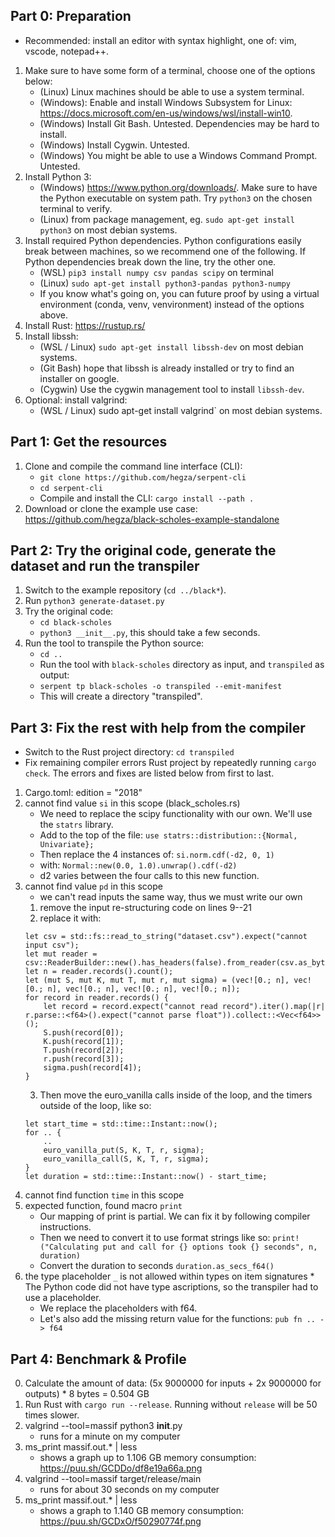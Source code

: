 ## Part 0: Preparation
- Recommended: install an editor with syntax highlight, one of: vim, vscode, notepad++.
1. Make sure to have some form of a terminal, choose one of the options below:
	* (Linux) Linux machines should be able to use a system terminal.
	* (Windows): Enable and install Windows Subsystem for Linux: https://docs.microsoft.com/en-us/windows/wsl/install-win10.
	* (Windows) Install Git Bash. Untested. Dependencies may be hard to install.
	* (Windows) Install Cygwin. Untested.
	* (Windows) You might be able to use a Windows Command Prompt. Untested.
2. Install Python 3:
	* (Windows) https://www.python.org/downloads/. Make sure to have the Python executable on system path. Try `python3` on the chosen terminal to verify.
	* (Linux) from package management, eg. `sudo apt-get install python3` on most debian systems.
3. Install required Python dependencies. Python configurations easily break between machines, so we recommend one of the following. If Python dependencies break down the line, try the other one.
	* (WSL) `pip3 install numpy csv pandas scipy` on terminal
	* (Linux) `sudo apt-get install python3-pandas python3-numpy`
	* If you know what's going on, you can future proof by using a virtual environment (conda, venv, venvironment) instead of the options above.
4. Install Rust: https://rustup.rs/
5. Install libssh:
	* (WSL / Linux) `sudo apt-get install libssh-dev` on most debian systems.
	* (Git Bash) hope that libssh is already installed or try to find an installer on google.
	* (Cygwin) Use the cygwin management tool to install `libssh-dev`.
6. Optional: install valgrind:
	* (WSL / Linux) sudo apt-get install valgrind` on most debian systems.


## Part 1: Get the resources
1. Clone and compile the command line interface (CLI):
    * `git clone https://github.com/hegza/serpent-cli`
	* `cd serpent-cli`
	* Compile and install the CLI: `cargo install --path .`
2. Download or clone the example use case: https://github.com/hegza/black-scholes-example-standalone


## Part 2: Try the original code, generate the dataset and run the transpiler
1. Switch to the example repository (`cd ../black*`).
2. Run `python3 generate-dataset.py`
3. Try the original code:
	* `cd black-scholes`
	* `python3 __init__.py`, this should take a few seconds.
4. Run the tool to transpile the Python source:
	* `cd ..`
	* Run the tool with `black-scholes` directory as input, and `transpiled` as output:
	* `serpent tp black-scholes -o transpiled --emit-manifest`
	* This will create a directory "transpiled".

## Part 3: Fix the rest with help from the compiler
- Switch to the Rust project directory: `cd transpiled`
- Fix remaining compiler errors Rust project by repeatedly running `cargo check`. The errors and fixes are listed below from first to last.

1. Cargo.toml: edition = "2018"
2. cannot find value `si` in this scope (black_scholes.rs)
    * We need to replace the scipy functionality with our own. We'll use the `statrs` library.
    * Add to the top of the file:
        `use statrs::distribution::{Normal, Univariate};`
    * Then replace the 4 instances of:
        `si.norm.cdf(-d2, 0, 1)`
    * with:
        `Normal::new(0.0, 1.0).unwrap().cdf(-d2)`
    * d2 varies between the four calls to this new function.
3. cannot find value `pd` in this scope
    * we can't read inputs the same way, thus we must write our own
    1. remove the input re-structuring code on lines 9--21
    2. replace it with:
    ```
    let csv = std::fs::read_to_string("dataset.csv").expect("cannot input csv");
    let mut reader = csv::ReaderBuilder::new().has_headers(false).from_reader(csv.as_bytes());
    let n = reader.records().count();
    let (mut S, mut K, mut T, mut r, mut sigma) = (vec![0.; n], vec![0.; n], vec![0.; n], vec![0.; n], vec![0.; n]);
    for record in reader.records() {
        let record = record.expect("cannot read record").iter().map(|r| r.parse::<f64>().expect("cannot parse float")).collect::<Vec<f64>>();
        S.push(record[0]);
        K.push(record[1]);
        T.push(record[2]);
        r.push(record[3]);
        sigma.push(record[4]);
    }
    ```
    3. Then move the euro_vanilla calls inside of the loop, and the timers outside of the loop, like so:
    ```
    let start_time = std::time::Instant::now();
    for .. {
        ..
        euro_vanilla_put(S, K, T, r, sigma);
        euro_vanilla_call(S, K, T, r, sigma);
    }
    let duration = std::time::Instant::now() - start_time;
    ```
4. cannot find function `time` in this scope
5. expected function, found macro `print`
    * Our mapping of print is partial. We can fix it by following compiler instructions.
    * Then we need to convert it to use format strings like so:
    `print!("Calculating put and call for {} options took {} seconds", n, duration)`
    * Convert the duration to seconds `duration.as_secs_f64()`
6. the type placeholder `_` is not allowed within types on item signatures    * The Python code did not have type ascriptions, so the transpiler had to use a placeholder.
    * We replace the placeholders with f64.
    * Let's also add the missing return value for the functions: `pub fn .. -> f64`


## Part 4: Benchmark & Profile
0. Calculate the amount of data: (5x 9000000 for inputs + 2x 9000000 for outputs) * 8 bytes = 0.504 GB
1. Run Rust with `cargo run --release`. Running without `release` will be 50 times slower.
2. valgrind --tool=massif python3 __init__.py
    * runs for a minute on my computer
3. ms_print massif.out.* | less
    * shows a graph up to 1.106 GB memory consumption: https://puu.sh/GCDDo/df8e19a66a.png
4. valgrind --tool=massif target/release/main
    * runs for about 30 seconds on my computer
5. ms_print massif.out.* | less
    * shows a graph to 1.140 GB memory consumption: https://puu.sh/GCDxO/f50290774f.png